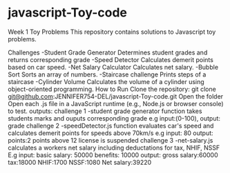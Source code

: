# javascript-Toy-code
Week 1 Toy Problems
This repository contains solutions to Javascript toy problems.

Challenges
-Student Grade Generator
Determines student grades and returns corresponding grade
-Speed Detector
Calculates demerit points based on car speed.
-Net Salary Calculator
Calculates net salary.
-Bubble Sort
Sorts an array of numbers.
-Staircase challenge
Prints steps of a staircase
-Cylinder Volume
Calculates the volume of a cylinder using object-oriented programming.
How to Run
Clone the repository: git clone git@github.com:JENNIFER754-DEL/javascript-Toy-code.git
Open the folder 
Open each .js file in a JavaScript runtime (e.g., Node.js or browser console) to test.
outputs:
challenge 1
-student grade generator
function takes students marks and ouputs corresponding grade
e.g input:(0-100), output: grade
challenge 2
-speedDetector.js
function evaluates car's speed and calculates demerit points for speeds above 70km/s
e.g input: 80 output: points:2
points above 12 license is suspended
challenge 3
-net-salary.js
calculates a workers net salary including deductations for tax, NHIF, NSSF
E.g input: basic salary: 50000
           benefits: 10000
    output: gross salary:60000
            tax:18000
            NHIF:1700
            NSSF:1080
            Net salary:39220


